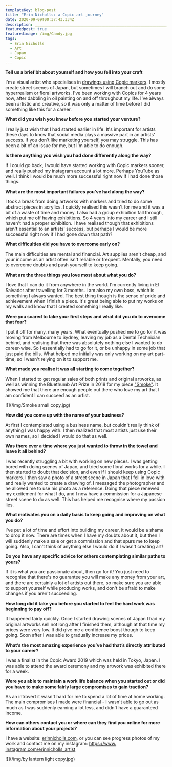```yaml
---
templateKey: blog-post
title: "Erin Nicholls: a Copic art journey"
date: 2020-09-09T00:37:43.334Z
description: _____________________________________________________________________________________________
featuredpost: true
featuredimage: /img/Candy.jpg
tags:
  - Erin Nicholls
  - Art
  - Japan
  - Copic
---
```

**Tell us a brief bit about yourself and how you fell into your craft**

I'm a visual artist who specialises in [drawings using Copic markers](https://www.erinnicholls.com/). I mostly create street scenes of Japan, but sometimes I will branch out and do some hyperrealism or floral artworks. I've been working with Copics for 4 years now, after dabbling in oil painting on and off throughout my life. I've always been artistic and creative, so it was only a matter of time before I did something like this for a career.

**What did you wish you knew before you started your venture?**

I really just wish that I had started earlier in life. It's important for artists these days to know that social media plays a massive part in an artists' success. If you don't like marketing yourself, you may struggle. This has been a bit of an issue for me, but I'm able to do enough.

**Is there anything you wish you had done differently along the way?**

If I could go back, I would have started working with Copic markers sooner, and really pushed my instagram account a lot more. Perhaps YouTube as well. I think I would be much more successful right now if I had done those things.

**What are the most important failures you’ve had along the way?**

I took a break from doing artworks with markers and tried to do some abstract pieces in acrylics. I quickly realised this wasn't for me and it was a bit of a waste of time and money. I also had a group exhibition fall through, which put me off having exhibitions. So 4 years into my career and I still haven't had a proper exhibition. I have realised though that exhibitions aren't essential to an artists' success, but perhaps I would be more successful right now if I had gone down that path?

**What difficulties did you have to overcome early on?**

The main difficulties are mental and financial. Art supplies aren't cheap, and your income as an artist often isn't reliable or frequent. Mentally, you need to overcome doubts and push yourself to keep going.

**What are the three things you love most about what you do?**

I love that I can do it from anywhere in the world. I'm currently living in El Salvador after travelling for 3 months. I am also my own boss, which is something I always wanted. The best thing though is the sense of pride and achievement when I finish a piece. It's great being able to put my works on my walls and know that I created something I really like.

**Were you scared to take your first steps and what did you do to overcome that fear?**

I put it off for many, many years. What eventually pushed me to go for it was moving from Melbourne to Sydney, leaving my job as a Dental Technician behind, and realising that there was absolutely nothing else I wanted to do career-wise. So I essentially had to go for it, or be unhappy in some job that just paid the bills. What helped me initially was only working on my art part-time, so I wasn't relying on it to support me.

**What made you realise it was all starting to come together?**

When I started to get regular sales of both prints and original artworks, as well as winning the Bluethumb Art Prize in 2018 for my piece ["Smoke"](https://bluethumb.com.au/erinnicholls/Artwork/smoke-large-limited-edition-print-167790). It showed me that there are enough people out there who love my art that I am confident I can succeed as an artist.



![](/img/Smoke small copy.jpg)



**How did you come up with the name of your business?**

At first I contemplated using a business name, but couldn't really think of anything I was happy with. I then realized that most artists just use their own names, so I decided I would do that as well.

**Was there ever a time where you just wanted to throw in the towel and leave it all behind?**

I was recently struggling a bit with working on new pieces. I was getting bored with doing scenes of Japan, and tried some floral works for a while. I then started to doubt that decision, and even if I should keep using Copic markers. I then saw a photo of a street scene in Japan that I fell in love with and really wanted to create a drawing of. I messaged the photographer and he allowed me to use his photo as a reference. Doing that piece renewed my excitement for what I do, and I now have a commission for a Japanese street scene to do as well. This has helped me recognise where my passion lies.

**What motivates you on a daily basis to keep going and improving on what you do?**

I've put a lot of time and effort into building my career, it would be a shame to drop it now. There are times when I have my doubts about it, but then I will suddenly make a sale or get a commission and that spurs me to keep going. Also, I can't think of anything else I would do if I wasn't creating art!

**Do you have any specific advice for others contemplating similar paths to yours?**

If it is what you are passionate about, then go for it! You just need to recognise that there's no guarantee you will make any money from your art, and there are certainly a lot of artists out there, so make sure you are able to support yourself while producing works, and don't be afraid to make changes if you aren't succeeding.

**How long did it take you before you started to feel the hard work was beginning to pay off?**

It happened fairly quickly. Once I started drawing scenes of Japan I had my original artworks sell not long after I finished them, although at that time my prices were very low. It did give me a confidence boost though to keep going. Soon after I was able to gradually increase my prices.

**What’s the most amazing experience you’ve had that’s directly attributed to your career?**

I was a finalist in the Copic Award 2019 which was held in Tokyo, Japan. I was able to attend the award ceremony and my artwork was exhibited there for a week.

**Were you able to maintain a work life balance when you started out or did you have to make some fairly large compromises to gain traction?**

As an introvert it wasn't hard for me to spend a lot of time at home working. The main compromises I made were financial - I wasn't able to go out as much as I was suddenly earning a lot less, and didn't have a guaranteed income.

**How can others contact you or where can they find you online for more information about your projects?**

I have a website: [erinnicholls.com](http://erinnicholls.com/), or you can see progress photos of my work and contact me on my instagram: [https://www.​instagram.com/erinnicholls_​artist](https://www.instagram.com/erinnicholls_artist/)



![](/img/by lantern light copy.jpg)
